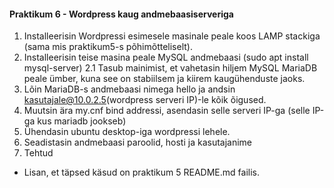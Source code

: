 #### Praktikum 6 - Wordpress kaug andmebaasiserveriga

1. Installeerisin Wordpressi esimesele masinale peale koos LAMP stackiga (sama mis praktikum5-s põhimõtteliselt).
2. Installeerisin teise masina peale MySQL andmebaasi (sudo apt install mysql-server)
2.1 Tasub mainimist, et vahetasin hiljem MySQL MariaDB peale ümber, kuna see on stabiilsem ja kiirem kaugühenduste jaoks.
3. Lõin MariaDB-s andmebaasi nimega hello ja andsin kasutajale@10.0.2.5(wordpress serveri IP)-le kõik õigused.
4. Muutsin ära my.cnf bind addressi, asendasin selle serveri IP-ga (selle IP-ga kus mariadb jookseb)
5. Ühendasin ubuntu desktop-iga wordpressi lehele.
6. Seadistasin andmebaasi paroolid, hosti ja kasutajanime
7. Tehtud

* Lisan, et täpsed käsud on praktikum 5 README.md failis.
